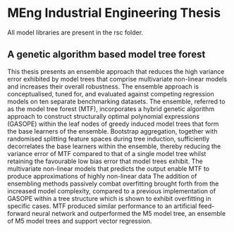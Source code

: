 # MEng Industrial Engineering Thesis

All model libraries are present in the rsc folder.

## A genetic algorithm based model tree forest 

This thesis presents an ensemble approach that reduces the high variance error exhibited by
model trees that comprise multivariate non-linear models and increases their overall robustness.
The ensemble approach is conceptualised, tuned for, and evaluated against competing regression
models on ten separate benchmarking datasets. The ensemble, referred to as the model tree
forest (MTF), incorporates a hybrid genetic algorithm approach to construct structurally optimal
polynomial expressions (GASOPE) within the leaf nodes of greedy induced model trees that
form the base learners of the ensemble. Bootstrap aggregation, together with randomised
splitting feature spaces during tree induction, sufficiently decorrelates the base learners within
the ensemble, thereby reducing the variance error of MTF compared to that of a single model
tree whilst retaining the favourable low bias error that model trees exhibit. The multivariate
non-linear models that predicts the output enable MTF to produce approximations of highly
non-linear data The addition of ensembling methods passively combat overfitting brought forth
from the increased model complexity, compared to a previous implementation of GASOPE
within a tree structure which is shown to exhibit overfitting in specific cases. MTF produced
similar performance to an artificial feed-forward neural network and outperformed the M5 model
tree, an ensemble of M5 model trees and support vector regression.
